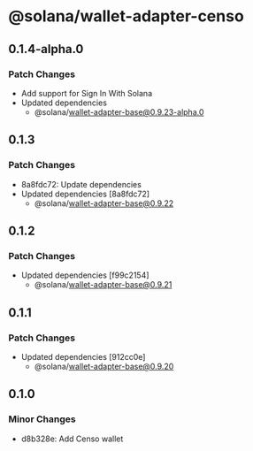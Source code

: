 # @solana/wallet-adapter-censo

## 0.1.4-alpha.0

### Patch Changes

-   Add support for Sign In With Solana
-   Updated dependencies
    -   @solana/wallet-adapter-base@0.9.23-alpha.0

## 0.1.3

### Patch Changes

-   8a8fdc72: Update dependencies
-   Updated dependencies [8a8fdc72]
    -   @solana/wallet-adapter-base@0.9.22

## 0.1.2

### Patch Changes

-   Updated dependencies [f99c2154]
    -   @solana/wallet-adapter-base@0.9.21

## 0.1.1

### Patch Changes

-   Updated dependencies [912cc0e]
    -   @solana/wallet-adapter-base@0.9.20

## 0.1.0

### Minor Changes

-   d8b328e: Add Censo wallet
